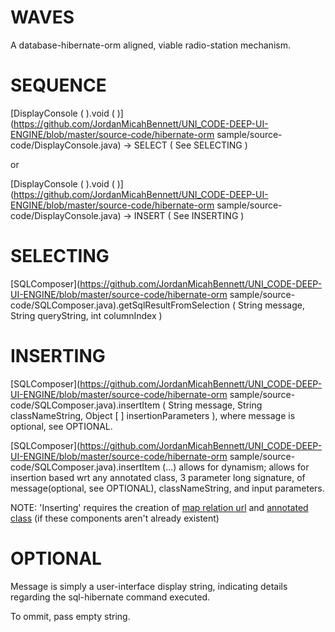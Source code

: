 WAVES
=======

A database-hibernate-orm aligned, viable radio-station mechanism.




SEQUENCE
==============
[DisplayConsole ( ).void ( )](https://github.com/JordanMicahBennett/UNI_CODE-DEEP-UI-ENGINE/blob/master/source-code/hibernate-orm sample/source-code/DisplayConsole.java) -> SELECT ( See SELECTING ) 


or


[DisplayConsole ( ).void ( )](https://github.com/JordanMicahBennett/UNI_CODE-DEEP-UI-ENGINE/blob/master/source-code/hibernate-orm sample/source-code/DisplayConsole.java) -> INSERT ( See INSERTING )



SELECTING
==============
[SQLComposer](https://github.com/JordanMicahBennett/UNI_CODE-DEEP-UI-ENGINE/blob/master/source-code/hibernate-orm sample/source-code/SQLComposer.java).getSqlResultFromSelection ( String message, String queryString, int columnIndex )




INSERTING
==============
[SQLComposer](https://github.com/JordanMicahBennett/UNI_CODE-DEEP-UI-ENGINE/blob/master/source-code/hibernate-orm sample/source-code/SQLComposer.java).insertItem ( String message, String classNameString, Object [ ] insertionParameters ), where message is optional, see OPTIONAL.


[SQLComposer](https://github.com/JordanMicahBennett/UNI_CODE-DEEP-UI-ENGINE/blob/master/source-code/hibernate-orm sample/source-code/SQLComposer.java).insertItem (...) allows for dynamism; allows for insertion based wrt any annotated class, 3 parameter long signature, of message(optional, see OPTIONAL), classNameString, and input parameters.

NOTE: 'Inserting' requires the creation of [map relation url](https://github.com/JordanMicahBennett/UNI_CODE-DEEP-UI-ENGINE/blob/master/source-code/hibernate-orm%20sample/source-code/hibernate.cfg.xml) and [annotated class](https://github.com/JordanMicahBennett/UNI_CODE-DEEP-UI-ENGINE/blob/master/source-code/hibernate-orm%20sample/source-code/Sharedplaylists.java) (if these components aren't already existent)




OPTIONAL
==============
Message is simply a user-interface display string, indicating details regarding the sql-hibernate command executed.

To ommit, pass empty string.


